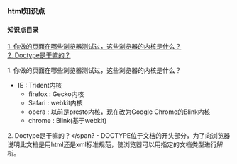 ### html知识点    
#### 知识点目录
<a href="#1">1. 你做的页面在哪些浏览器测试过，这些浏览器的内核是什么？</a>   
<a href = "#2">2. Doctype是干嘛的？</a>    

<span id="1">1. 你做的页面在哪些浏览器测试过，这些浏览器的内核是什么？</span>    
- IE : Trident内核   
    - firefox : Gecko内核   
    - Safari : webkit内核     
    - opera : 以前是presto内核，现在改为Google Chrome的Blink内核     
    - chrome : Blink(基于webkit)      

<span id = "2">2. Doctype是干嘛的？</span?
    - DOCTYPE位于文档的开头部分，为了向浏览器说明此文档是用html还是xml标准规范，使浏览器可以用指定的文档类型进行解析。
